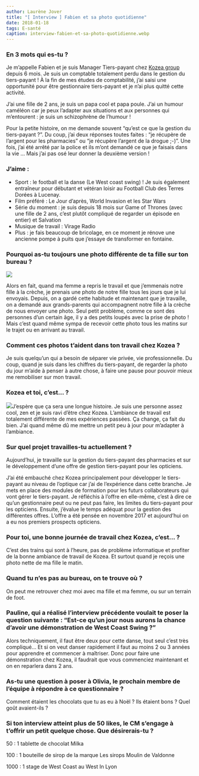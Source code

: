 ```yaml
---
author: Laurène Jover
title: "[ Interview ] Fabien et sa photo quotidienne"
date: 2018-01-18
tags: E-santé
caption: interview-fabien-et-sa-photo-quotidienne.webp
---
```


### En 3 mots qui es-tu ?

Je m’appelle Fabien et je suis Manager Tiers-payant chez [Kozea group](http://www.kozea.fr/) depuis 6 mois. Je suis un comptable totalement perdu dans le gestion du tiers-payant ! À la fin de mes études de comptabilité, j’ai saisi une opportunité pour être gestionnaire tiers-payant et je n’ai plus quitté cette activité.

J’ai une fille de 2 ans, je suis un papa cool et papa poule. J’ai un humour caméléon car je peux l’adapter aux situations et aux personnes qui m’entourent : je suis un schizophrène de l’humour !

Pour la petite histoire, on me demande souvent “qu’est ce que la gestion du tiers-payant ?”. Du coup, j’ai deux réponses toutes faites : “je récupère de l’argent pour les pharmacies” ou “je récupère l’argent de la drogue ;-)”. Une fois, j’ai été arrêté par la police et ils m’ont demandé ce que je faisais dans la vie … Mais j’ai pas osé leur donner la deuxième version !

### J’aime :

- Sport : le football et la danse (Le West coast swing) ! Je suis également entraîneur pour débutant et vétéran loisir au Football Club des Terres Dorées à Lucenay.
- Film préféré : Le Jour d’après, World Invasion et les Star Wars
- Série du moment : je suis depuis 18 mois sur Game of Thrones (avec une fille de 2 ans, c’est plutôt compliqué de regarder un épisode en entier) et Salvation
- Musique de travail : Virage Radio
- Plus : je fais beaucoup de bricolage, en ce moment je rénove une ancienne pompe à puits que j’essaye de transformer en fontaine.

### Pourquoi as-tu toujours une photo différente de ta fille sur ton bureau ?

![](https://scontent-cdg2-1.xx.fbcdn.net/v/t31.0-8/p720x720/26758484_335735203572283_1489598222371748796_o.jpg?oh=d87cd150826edb7122d2a7fdd858330d&oe=5ADD4849)

Alors en fait, quand ma femme a repris le travail et que j’emmenais notre fille à la crèche, je prenais une photo de notre fille tous les jours que je lui envoyais. Depuis, on a gardé cette habitude et maintenant que je travaille, on a demandé aux grands-parents qui accompagnent notre fille à la crèche de nous envoyer une photo. Seul petit problème, comme ce sont des personnes d’un certain âge, il y a des petits loupés avec la prise de photo ! Mais c’est quand même sympa de recevoir cette photo tous les matins sur le trajet ou en arrivant au travail.

### Comment ces photos t’aident dans ton travail chez Kozea ?

Je suis quelqu’un qui a besoin de séparer vie privée, vie professionnelle. Du coup, quand je suis dans les chiffres du tiers-payant, de regarder la photo du jour m’aide à penser à autre chose, à faire une pause pour pouvoir mieux me remobiliser sur mon travail.

### Kozea et toi, c’est… ?

![](/2018-01-18_interview-fabien-et-sa-photo-quotidienne/IMG_6130.png)J’espère que ça sera une longue histoire. Je suis une personne assez cool, zen et je suis ravi d’être chez Kozea. L’ambiance de travail est totalement différente de mes expériences passées. Ça change, ça fait du bien. J’ai quand même dû me mettre un petit peu à jour pour m’adapter à l’ambiance.

### Sur quel projet travailles-tu actuellement ?

Aujourd’hui, je travaille sur la gestion du tiers-payant des pharmacies et sur le développement d’une offre de gestion tiers-payant pour les opticiens.

J’ai été embauché chez Kozea principalement pour développer le tiers-payant au niveau de l’optique car j’ai de l’expérience dans cette branche. Je mets en place des modules de formation pour les futurs collaborateurs qui vont gérer le tiers-payant. Je réfléchis à l’offre en elle-même, c’est à dire ce qu’un gestionnaire peut ou ne peut pas faire, les limites du tiers-payant pour les opticiens. Ensuite, j’évalue le temps adéquat pour la gestion des différentes offres. L’offre a été pensée en novembre 2017 et aujourd’hui on a eu nos premiers prospects opticiens.

### Pour toi, une bonne journée de travail chez Kozea, c’est… ?

C’est des trains qui sont à l’heure, pas de problème informatique et profiter de la bonne ambiance de travail de Kozea. Et surtout quand je reçois une photo nette de ma fille le matin.

### Quand tu n’es pas au bureau, on te trouve où ?

On peut me retrouver chez moi avec ma fille et ma femme, ou sur un terrain de foot.

### Pauline, qui a réalisé l’interview précédente voulait te poser la question suivante : “Est-ce qu’un jour nous aurons la chance d’avoir une démonstration de West Coast Swing ?”

Alors techniquement, il faut être deux pour cette danse, tout seul c’est très compliqué… Et si on veut danser rapidement il faut au moins 2 ou 3 années pour apprendre et commencer à maîtriser. Donc pour faire une démonstration chez Kozea, il faudrait que vous commenciez maintenant et on en reparlera dans 2 ans.

### As-tu une question à poser à Olivia, le prochain membre de l’équipe à répondre à ce questionnaire ?

Comment étaient les chocolats que tu as eu à Noël ? Ils étaient bons ? Quel goût avaient-ils ?

### Si ton interview atteint plus de 50 likes, le CM s’engage à t’offrir un petit quelque chose. Que désirerais-tu ?

50 : 1 tablette de chocolat Milka

100 : 1 bouteille de sirop de la marque Les sirops Moulin de Valdonne

1000 : 1 stage de West Coast au West In Lyon
